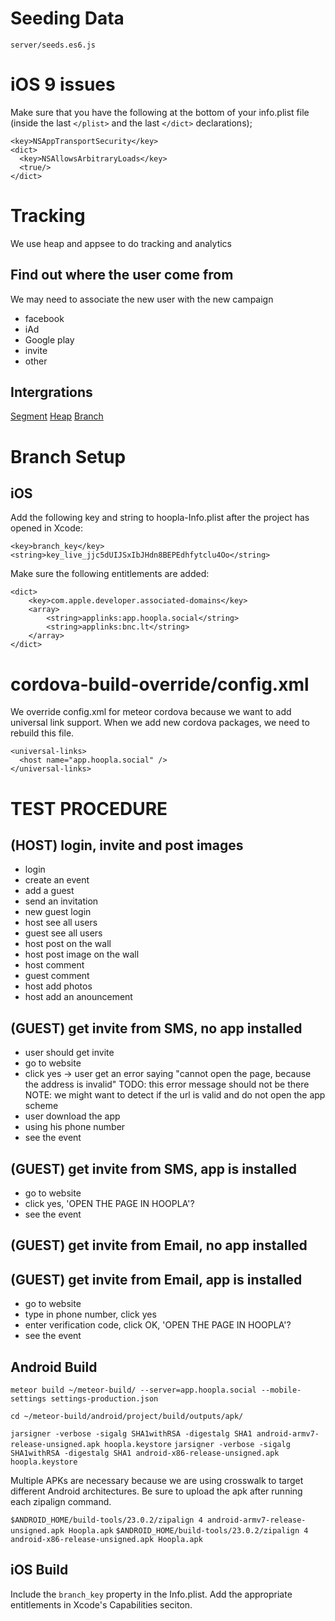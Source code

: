 # Seeding Data
`server/seeds.es6.js`

# iOS 9 issues
Make sure that you have the following at the bottom of your info.plist file (inside the last `</plist>` and the last `</dict>` declarations);

```
<key>NSAppTransportSecurity</key>
<dict>
  <key>NSAllowsArbitraryLoads</key>
  <true/>
</dict>
```

# Tracking
We use heap and appsee to do tracking and analytics
## Find out where the user come from
We may need to associate the new user with the new campaign
- facebook
- iAd
- Google play
- invite
- other

## Intergrations
[Segment](segment.com)
[Heap](heapanalytics.com)
[Branch](branch.io)

# Branch Setup

## iOS

Add the following key and string to hoopla-Info.plist after the project has opened in
Xcode:
```
<key>branch_key</key>
<string>key_live_jjc5dUIJSxIbJHdn8BEPEdhfytclu4Oo</string>
```

Make sure the following entitlements are added:
```
<dict>
	<key>com.apple.developer.associated-domains</key>
	<array>
		<string>applinks:app.hoopla.social</string>
		<string>applinks:bnc.lt</string>
	</array>
</dict>
```

# cordova-build-override/config.xml
We override config.xml for meteor cordova because we want to add universal link
support. When we add new cordova packages, we need to rebuild this file.
```
<universal-links>
  <host name="app.hoopla.social" />
</universal-links>
```

# TEST PROCEDURE

## (HOST) login, invite and post images
- login
- create an event
- add a guest
- send an invitation
- new guest login
- host see all users
- guest see all users
- host post on the wall
- host post image on the wall
- host comment
- guest comment
- host add photos
- host add an anouncement

## (GUEST) get invite from SMS, no app installed
- user should get invite
- go to website
- click yes -> user get an error saying "cannot open the page, because the address is invalid"
  TODO: this error message should not be there
  NOTE: we might want to detect if the url is valid and do not open the app scheme
- user download the app
- using his phone number
- see the event

## (GUEST) get invite from SMS, app is installed
- go to website
- click yes, 'OPEN THE PAGE IN HOOPLA'?
- see the event

## (GUEST) get invite from Email, no app installed

## (GUEST) get invite from Email, app is installed
- go to website
- type in phone number, click yes
- enter verification code, click OK, 'OPEN THE PAGE IN HOOPLA'?
- see the event

## Android Build

`meteor build ~/meteor-build/ --server=app.hoopla.social --mobile-settings settings-production.json`

`cd ~/meteor-build/android/project/build/outputs/apk/`

`jarsigner -verbose -sigalg SHA1withRSA -digestalg SHA1 android-armv7-release-unsigned.apk hoopla.keystore`
`jarsigner -verbose -sigalg SHA1withRSA -digestalg SHA1 android-x86-release-unsigned.apk hoopla.keystore`

Multiple APKs are necessary because we are using crosswalk to target different Android architectures. Be sure to upload the apk after running each zipalign command.

`$ANDROID_HOME/build-tools/23.0.2/zipalign 4 android-armv7-release-unsigned.apk Hoopla.apk`
`$ANDROID_HOME/build-tools/23.0.2/zipalign 4 android-x86-release-unsigned.apk Hoopla.apk`

## iOS Build

Include the `branch_key` property in the Info.plist.
Add the appropriate entitlements in Xcode's Capabilities seciton.
